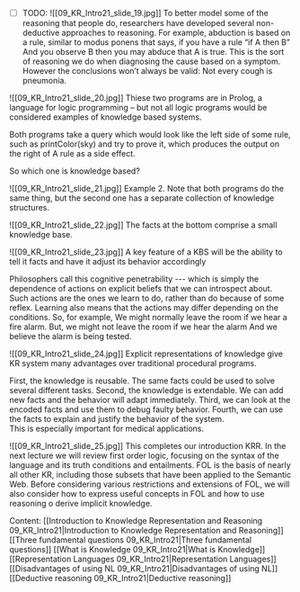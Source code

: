 ﻿- [ ] TODO:
![[09_KR_Intro21_slide_19.jpg]]
To better model some of the reasoning that people do,  researchers have developed several non-deductive approaches to reasoning.
For example, abduction is based on a rule, similar to modus ponens that says, if you have a rule “if A then B”
And you observe B then you may abduce that A is true.  This is the sort of reasoning we do when diagnosing the cause based on a symptom. However the conclusions won’t always be valid: Not every cough is pneumonia.

![[09_KR_Intro21_slide_20.jpg]]
Thiese two programs are in Prolog, a language for logic programming – but not all logic programs would be considered examples of knowledge based systems.

Both programs take a query which would look like
the left side of some rule, such as printColor(sky) and try to prove it, which produces the output on the right of  A rule as a side effect.

So which one is knowledge based?

![[09_KR_Intro21_slide_21.jpg]]
Example 2. Note that both programs do the same thing, 
but the second one has a separate collection of knowledge structures.

![[09_KR_Intro21_slide_22.jpg]]
The facts at the bottom comprise a small knowledge base.

![[09_KR_Intro21_slide_23.jpg]]
A key feature of a KBS will be the ability to tell it facts and have it adjust its behavior accordingly

Philosophers call this cognitive penetrability --- which is simply the dependence of actions on explicit beliefs that we can introspect about.
Such actions are the ones we learn to do, rather than do because of some reflex. 
Learning also means that the actions may differ depending on the conditions. So, for example,
We might normally leave the room if we hear a fire alarm. But, we might not leave the room if we hear the alarm
And we believe the alarm is being tested.

![[09_KR_Intro21_slide_24.jpg]]
Explicit representations of knowledge give KR system many advantages over traditional procedural programs.

First, the knowledge is reusable. The same facts could be used to solve several different tasks.
Second, the knowledge is extendable. We can add new facts and the behavior will adapt immediately.
Third, we can look at the encoded facts and use them to debug faulty behavior.
Fourth, we can use the facts to explain and justify the behavior of the system.  
This is especially important for medical applications.

![[09_KR_Intro21_slide_25.jpg]]
This completes our introduction KRR.
In the next lecture we will review first order logic, focusing on the syntax of the language and its truth conditions and entailments.
FOL is the basis of nearly all other KR, including those subsets that have been applied to the Semantic Web.
Before considering various restrictions and extensions  of FOL,  we will also consider how to express useful concepts in FOL and how to use reasoning o derive implicit knowledge.



Content:
[[Introduction to Knowledge Representation and Reasoning 09_KR_Intro21|Introduction to Knowledge Representation and Reasoning]]
[[Three fundamental questions 09_KR_Intro21|Three fundamental questions]]
[[What is Knowledge 09_KR_Intro21|What is Knowledge]]
[[Representation Languages 09_KR_Intro21|Representation Languages]]
[[Disadvantages of using NL 09_KR_Intro21|Disadvantages of using NL]]
[[Deductive reasoning 09_KR_Intro21|Deductive reasoning]]